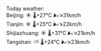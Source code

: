 Today weather:  
Beijing: ☀️   🌡️+27°C 🌬️↘31km/h  
Tianjin: ☀️   🌡️+25°C 🌬️↘22km/h  
Shijiazhuang: ☀️   🌡️+31°C 🌬️↘21km/h  
Tangshan: ⛅️  🌡️+24°C 🌬️↘23km/h  
